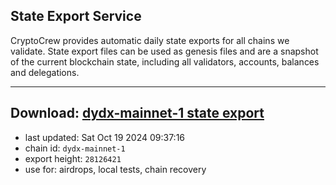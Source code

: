 ## State Export Service
CryptoCrew provides automatic daily state exports for all chains we validate. State export files can be used as genesis files and are a snapshot of the current blockchain state, including all validators, accounts, balances and delegations.

---
**Download: [dydx-mainnet-1 state export](https://dl-tyo.ccvalidators.com/SERVICE/dydx/dydx-mainnet-1_export_28126421.json)**
---

- last updated: Sat Oct 19 2024 09:37:16
- chain id: `dydx-mainnet-1`
- export height: `28126421`
- use for: airdrops, local tests, chain recovery
